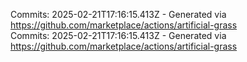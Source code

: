 Commits: 2025-02-21T17:16:15.413Z - Generated via https://github.com/marketplace/actions/artificial-grass
<br>
Commits: 2025-02-21T17:16:15.413Z - Generated via https://github.com/marketplace/actions/artificial-grass
<br>
